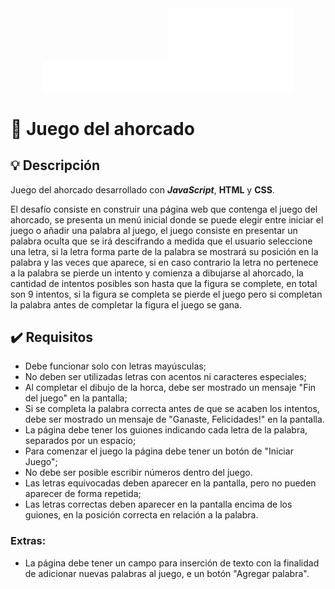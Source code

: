 <div align="center"><img src="img/logo-aluralatam-oracle.svg" width="200"/><img src="img/rh03-one-v-black-lad2.png" width="200"/></div>

# 🔏 Juego del ahorcado

## 💡 Descripción
Juego del ahorcado desarrollado con ***JavaScript***, **HTML** y **CSS**.

El desafío consiste en construir una página web que contenga el juego del ahorcado, se presenta un menú inicial donde se puede elegir entre iniciar el juego o añadir una palabra al juego, el juego consiste en presentar un palabra oculta que se irá descifrando a medida que el usuario seleccione una letra, si la letra forma parte de la palabra se mostrará su posición en la palabra y las veces que aparece, si en caso contrario la letra no pertenece a la palabra se pierde un intento y comienza a dibujarse al ahorcado, la cantidad de intentos posibles son hasta que la figura se complete, en total son 9 intentos, si la figura se completa se pierde el juego pero si completan la palabra antes de completar la figura el juego se gana.

## 	✔️ Requisitos

- Debe funcionar solo con letras mayúsculas;
- No deben ser utilizadas letras con acentos ni caracteres especiales;
- Al completar el dibujo de la horca, debe ser mostrado un mensaje "Fin del juego" en la pantalla;
- Si se completa la palabra correcta antes de que se acaben los intentos, debe ser mostrado un mensaje de "Ganaste, Felicidades!" en la pantalla.
- La página debe tener los guiones indicando cada letra de la palabra, separados por un espacio;
- Para comenzar el juego la página debe tener un botón de "Iniciar Juego";
- No debe ser posible escribir números dentro del juego.
- Las letras equivocadas deben aparecer en la pantalla, pero no pueden aparecer de forma repetida;
- Las letras correctas deben aparecer en la pantalla encima de los guiones, en la posición correcta en relación a la palabra.

### Extras:
- La página debe tener un campo para inserción de texto con la finalidad de adicionar nuevas palabras al juego, e un botón "Agregar palabra".
